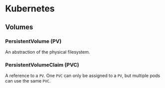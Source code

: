 # Kubernetes

## Volumes

### PersistentVolume (PV)

An abstraction of the physical filesystem.

### PersistentVolumeClaim (PVC)

A reference to a `PV`. One `PVC` can only be assigned to a `PV`, but multiple pods can use the same `PVC`.
